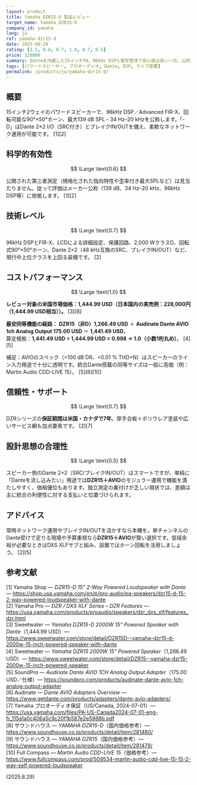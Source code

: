 ```yaml
---
layout: product
title: Yamaha DZR15-D 製品レビュー
target_name: Yamaha DZR15-D
company_id: yamaha
lang: ja
ref: yamaha-dzr15-d
date: 2025-08-29
rating: [3.5, 0.6, 0.7, 1.0, 0.7, 0.5]
price: 228000
summary: Danteを内蔵した15インチPA。96kHz DSPと堅牢筐体で安心感は高い一方、公的な測定が乏しく、モジュール運用でも実用機能は代替可能です。
tags: [パワードスピーカー, プロオーディオ, Dante, DSP, ライブ音響]
permalink: /products/ja/yamaha-dzr15-d/
---
```


## 概要

15インチ2ウェイのパワードスピーカーで、96kHz DSP／Advanced FIR-X、回転可能な90°×50°ホーン、最大139 dB SPL・34 Hz–20 kHzを公称します。「-D」はDante 2×2 I/O（SRC付き）とブレイクIN/OUTを備え、柔軟なネットワーク運用が可能です。 [1][2]

## 科学的有効性

$$ \Large \text{0.6} $$

公開された第三者測定（規格化された指向特性や歪率付き最大SPLなど）は見当たりません。従って評価はメーカー公称（139 dB、34 Hz–20 kHz、96kHz DSP等）に依拠します。 [1][2]

## 技術レベル

$$ \Large \text{0.7} $$

96kHz DSPとFIR-X、LCDによる詳細設定、保護回路、2,000 WクラスD、回転式90°×50°ホーン、Dante 2×2（48 kHz互換のSRC、ブレイクIN/OUT）など、現行中上位クラスを上回る装備です。 [2]

## コストパフォーマンス

$$ \Large \text{1.0} $$

**レビュー対象の米国市場価格：1,444.99 USD（日本国内の実売例：228,000円（1,444.99 USD相当））。** [3][8]

**最安同等機能の経路：** **DZR15（非D）1,266.49 USD** ＋ **Audinate Dante AVIO 1ch Analog Output 175.00 USD** ＝ **1,441.49 USD**。  
算定根拠：**1,441.49 USD ÷ 1,444.99 USD = 0.998 → 1.0（小数1桁丸め）**。 [4][5]

補足：AVIOのスペック（>100 dB DR、<0.01 % THD+N）はスピーカーのライン入力用途で十分に透明です。統合Dante搭載の同等サイズは一般に高価（例：Martin Audio CDD-LIVE 15）。 [5][6][10]

## 信頼性・サポート

$$ \Large \text{0.7} $$

DZRシリーズの**保証期間は米国・カナダで7年**。厚手合板＋ポリウレア塗装や広いサービス網も加点要素です。 [2][7]

## 設計思想の合理性

$$ \Large \text{0.5} $$

スピーカー側のDante 2×2（SRC/ブレイクIN/OUT）はスマートですが、単純に「Danteを流し込みたい」用途では**DZR15＋AVIO**のモジュラー運用で機能を満たしやすく、価格優位もあります。独立測定の裏付けが乏しい現状では、差額は主に統合の利便性に対する支払いと位置づけられます。

## アドバイス

常時ネットワーク運用やブレイクIN/OUTを活かすなら本機を。単チャンネルのDante受けで足りる現場や予算重視なら**DZR15＋AVIO**が賢い選択です。低域余裕が必要なときはDXS XLFサブと組み、設置ではホーン回転を活用しましょう。 [2][5]

## 参考文献

[1] Yamaha Shop — *DZR15-D 15" 2-Way Powered Loudspeaker with Dante* — https://shop.usa.yamaha.com/en/p/pro-audio/pa-speakers/dzr15-d-15-2-way-powered-loudspeaker-with-dante  
[2] Yamaha Pro — *DZR / DXS XLF Series – DZR Features* — https://usa.yamaha.com/products/proaudio/speakers/dzr_dxs_xlf/features_dzr.html  
[3] Sweetwater — *Yamaha DZR15-D 2000W 15" Powered Speaker with Dante*（1,444.99 USD）— https://www.sweetwater.com/store/detail/DZR15D--yamaha-dzr15-d-2000w-15-inch-powered-speaker-with-dante  
[4] Sweetwater — *Yamaha DZR15 2000W 15" Powered Speaker*（1,266.49 USD）— https://www.sweetwater.com/store/detail/DZR15--yamaha-dzr15-2000w-15-inch-powered-speaker  
[5] SoundPro — *Audinate Dante AVIO 1CH Analog Output Adapter*（175.00 USD／仕様）— https://soundpro.com/products/audinate-dante-avio-1ch-analog-output-adapter  
[6] Audinate — *Dante AVIO Adapters Overview* — https://www.getdante.com/products/adapters/dante-avio-adapters/  
[7] Yamaha プロオーディオ保証（US/Canada, 2024-07-01）— https://usa.yamaha.com/files/PA-US-Canada2024-07-01-eng-fr_115a1a0c406a5c9c20f1b587e2e5988b.pdf  
[8] サウンドハウス — *YAMAHA DZR15-D*（国内価格参考）— https://www.soundhouse.co.jp/products/detail/item/281480/  
[9] サウンドハウス — *YAMAHA DZR15*（国内価格参考）— https://www.soundhouse.co.jp/products/detail/item/281479/  
[10] Full Compass — *Martin Audio CDD-LIVE 15*（価格参考）— https://www.fullcompass.com/prod/509534-martin-audio-cdd-live-15-15-2-way-self-powered-loudspeaker

(2025.8.29)

